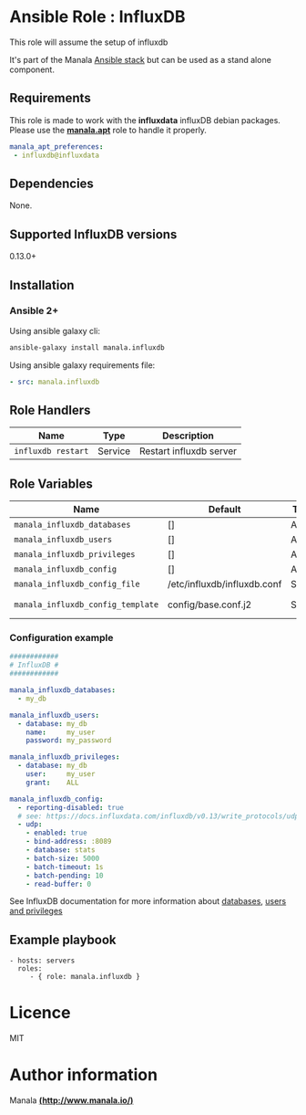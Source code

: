 # Ansible Role : InfluxDB

This role will assume the setup of influxdb

It's part of the Manala <a href="http://www.manala.io" target="_blank">Ansible stack</a> but can be used as a stand alone component.

## Requirements

This role is made to work with the __influxdata__ influxDB debian packages. Please use the [**manala.apt**](https://galaxy.ansible.com/manala/apt/) role to handle it properly.

```yaml
manala_apt_preferences:
 - influxdb@influxdata
```

## Dependencies

None.

## Supported InfluxDB versions

0.13.0+

## Installation

### Ansible 2+

Using ansible galaxy cli:

```bash
ansible-galaxy install manala.influxdb
```

Using ansible galaxy requirements file:

```yaml
- src: manala.influxdb
```

## Role Handlers

| Name               | Type    | Description             |
| ------------------ | ------- | ----------------------- |
| `influxdb restart` | Service | Restart influxdb server |

## Role Variables

| Name                              | Default                     | Type   | Description                                    |
| --------------------------------- | --------------------------- | ------ | ---------------------------------------------- |
| `manala_influxdb_databases`       | []                          | Array  | Databases                                      |
| `manala_influxdb_users`           | []                          | Array  | Users                                          |
| `manala_influxdb_privileges`      | []                          | Array  | Privileges                                     |
| `manala_influxdb_config`          | []                          | Array  | Config                                         |
| `manala_influxdb_config_file`     | /etc/influxdb/influxdb.conf | String | Config dest                                    |
| `manala_influxdb_config_template` | config/base.conf.j2         | String | Config template                                |

### Configuration example

```yaml
############
# InfluxDB #
############

manala_influxdb_databases:
  - my_db

manala_influxdb_users:
  - database: my_db
    name:     my_user
    password: my_password

manala_influxdb_privileges:
  - database: my_db
    user:     my_user
    grant:    ALL

manala_influxdb_config:
  - reporting-disabled: true
  # see: https://docs.influxdata.com/influxdb/v0.13/write_protocols/udp
  - udp:
    - enabled: true
    - bind-address: :8089
    - database: stats
    - batch-size: 5000
    - batch-timeout: 1s
    - batch-pending: 10
    - read-buffer: 0
```

See InfluxDB documentation for more information about [databases](https://docs.influxdata.com/influxdb/v0.13/query_language/database_management/#data-management), [users and privileges](https://docs.influxdata.com/influxdb/v0.13/administration/authentication_and_authorization/)

## Example playbook

    - hosts: servers
      roles:
         - { role: manala.influxdb }

# Licence

MIT

# Author information

Manala [**(http://www.manala.io/)**](http://www.manala.io)
